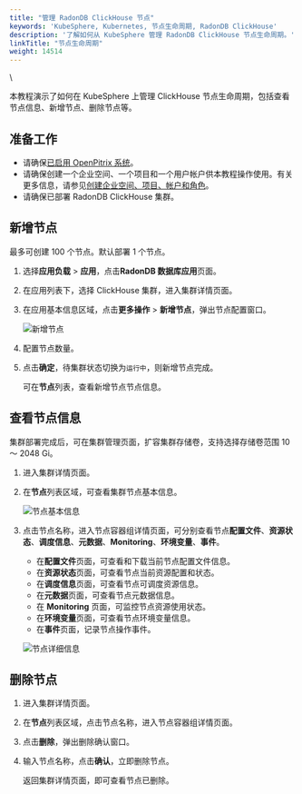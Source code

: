```yaml
---
title: "管理 RadonDB ClickHouse 节点"
keywords: 'KubeSphere, Kubernetes, 节点生命周期, RadonDB ClickHouse'
description: '了解如何从 KubeSphere 管理 RadonDB ClickHouse 节点生命周期。'
linkTitle: "节点生命周期"
weight: 14514
---
```

\


本教程演示了如何在 KubeSphere 上管理 ClickHouse 节点生命周期，包括查看节点信息、新增节点、删除节点等。

## 准备工作

- 请确保[已启用 OpenPitrix 系统](../../../pluggable-components/app-store/)。
- 请确保创建一个企业空间、一个项目和一个用户帐户供本教程操作使用。有关更多信息，请参见[创建企业空间、项目、帐户和角色](../../../quick-start/create-workspace-and-project/)。
- 请确保已部署 RadonDB ClickHouse 集群。

## 新增节点

最多可创建 100 个节点。默认部署 1 个节点。

1. 选择**应用负载** > **应用**，点击**RadonDB 数据库应用**页面。

2. 在应用列表下，选择 ClickHouse 集群，进入集群详情页面。

3. 在应用基本信息区域，点击**更多操作** > **新增节点**，弹出节点配置窗口。

   ![新增节点](/images/docs/zh-cn/appstore/built-in-apps/radondb-clickhouse-app/radondb-clickhouse—node.png)

4. 配置节点数量。

5. 点击**确定**，待集群状态切换为`运行中`，则新增节点完成。

   可在**节点**列表，查看新增节点节点信息。

## 查看节点信息

集群部署完成后，可在集群管理页面，扩容集群存储卷，支持选择存储卷范围 10 ～ 2048 Gi。

1. 进入集群详情页面。

2. 在**节点**列表区域，可查看集群节点基本信息。

   ![节点基本信息](/images/docs/zh-cn/appstore/built-in-apps/radondb-clickhouse-app/radondb-clickhouse—node-basic.png)

3. 点击节点名称，进入节点容器组详情页面，可分别查看节点**配置文件**、**资源状态**、**调度信息**、**元数据**、**Monitoring**、**环境变量**、**事件**。

   - 在**配置文件**页面，可查看和下载当前节点配置文件信息。
   - 在**资源状态**页面，可查看节点当前资源配置和状态。
   - 在**调度信息**页面，可查看节点可调度资源信息。
   - 在**元数据**页面，可查看节点元数据信息。
   - 在 **Monitoring** 页面，可监控节点资源使用状态。
   - 在**环境变量**页面，可查看节点环境变量信息。
   - 在**事件**页面，记录节点操作事件。

   ![节点详细信息](/images/docs/zh-cn/appstore/built-in-apps/radondb-clickhouse-app/radondb-clickhouse—node-detail.png)

## 删除节点

1. 进入集群详情页面。

2. 在**节点**列表区域，点击节点名称，进入节点容器组详情页面。

3. 点击**删除**，弹出删除确认窗口。

4. 输入节点名称，点击**确认**，立即删除节点。

   返回集群详情页面，即可查看节点已删除。
